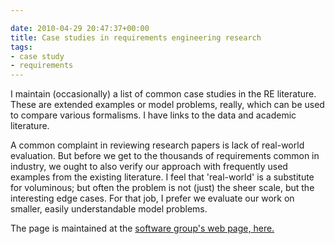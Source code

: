 ```yaml
---

date: 2010-04-29 20:47:37+00:00
title: Case studies in requirements engineering research
tags:
- case study
- requirements
---
```


I maintain (occasionally) a list of common case studies in the RE literature. These are extended examples or model problems, really, which can be used to compare various formalisms. I have links to the data and academic literature.

A common complaint in reviewing research papers is lack of real-world evaluation. But before we get to the thousands of requirements common in industry, we ought to also verify our approach with frequently used examples from the existing literature. I feel that 'real-world' is a substitute for voluminous; but often the problem is not (just) the sheer scale, but the interesting edge cases. For that job, I prefer we evaluate our work on smaller, easily understandable model problems.

The page is maintained at the [software group's web page, here.](http://se.cs.toronto.edu/index.php/RECaseStudies)
